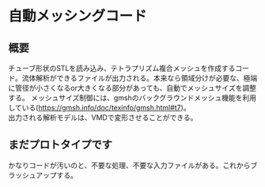 # 自動メッシングコード

## 概要
チューブ形状のSTLを読み込み、テトラプリズム複合メッシュを作成するコード。流体解析ができるファイルが出力される。本来なら領域分けが必要な、極端に管径が小さくなるor大きくなる部分があっても、自動でメッシュサイズを調整する。
メッシュサイズ制御には、gmshのバックグラウンドメッシュ機能を利用している(https://gmsh.info/doc/texinfo/gmsh.html#t7)。<br>
出力される解析モデルは、VMDで変形させることができる。

## まだプロトタイプです
かなりコードが汚いのと、不要な処理、不要な入力ファイルがある。これからブラッシュアップする。
